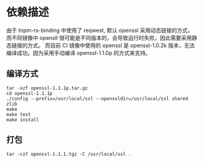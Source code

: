 # 依赖描述

由于 tnpm-rs-binding 中使用了 reqwest, 默认 openssl 采用动态链接的方式，而不同镜像中 opensll 很可能是不同版本的，会导致运行时失败，因此需要采用静态链接的方式。
而目前 CI 镜像中使用的 openssl 是 openssl-1.0.2k 版本，无法编译成功。因为采用手动编译 openssl-1.1.0p 的方式来支持。

## 编译方式
```shell
tar -xzf openssl-1.1.1p.tar.gz
cd openssl-1.1.1p
./config --prefix=/usr/local/ssl --openssldir=/usr/local/ssl shared zlib
make
make test
make install
```

## 打包
```shell
tar -czf openssl-1.1.1.tgz -C /usr/local/ssl .
```
